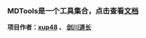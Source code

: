 
### MDTools是一个工具集合，点击查看[文档](https://github.com/yangchenlarkin/MDTools/wiki)

**项目作者：[xup48](https://github.com/xup48) 、 [剑川道长](https://github.com/yangchenlarkin)**
